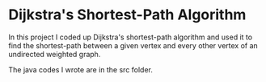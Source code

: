 # Dijkstra's Shortest-Path Algorithm

In this project I coded up Dijkstra's shortest-path algorithm and used it to find the shortest-path between a given vertex and every other vertex of an undirected weighted graph.

The java codes I wrote are in the src folder.